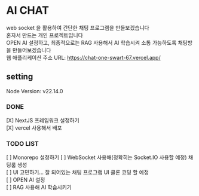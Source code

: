 # AI CHAT
web socket 을 활용하여 간단한 채팅 프로그램을 만들보겠습니다   
혼자서 만드는 개인 프로젝트입니다   
OPEN AI 설정하고, 최종적으로는 RAG 사용해서 AI 학습시켜 소통 가능하도록 채팅방을 만들어보겠습니다   
웹 애플리케이션 주소 URL: https://chat-one-swart-67.vercel.app/

## setting   
Node Version: v22.14.0   


### DONE
[X] NextJS 프레임워크 설정하기   
[X] vercel 사용해서 배포


### TODO LIST
[ ] Monorepo 설정하기
[ ] WebSocket 사용해(정확히는 Socket.IO 사용할 예정) 채팅룸 생성   
[ ] UI 고민하기... 잘 되어있는 채팅 프로그램 UI 클론 코딩 할 예정   
[ ] OPEN AI 설정   
[ ] RAG 사용해 AI 학습시키기   

